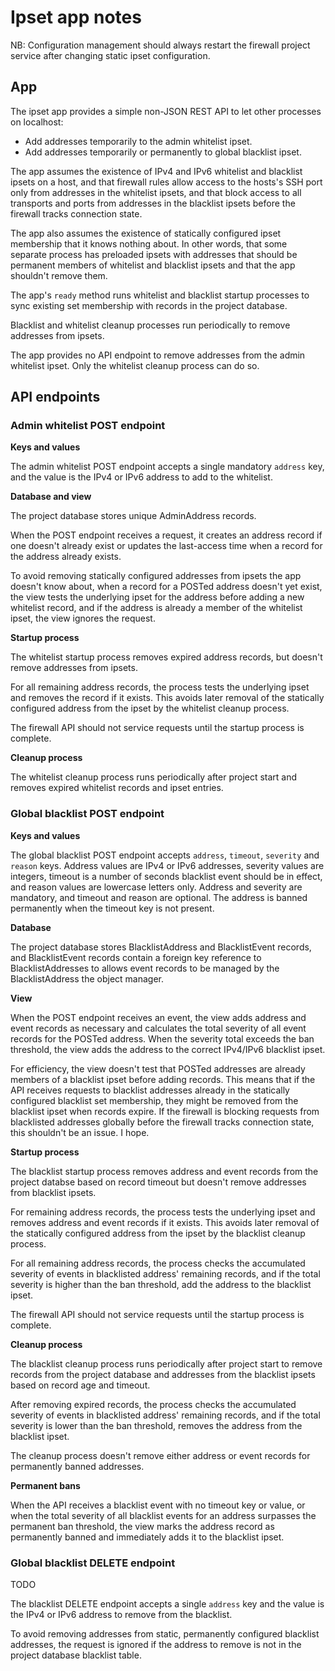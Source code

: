 # Ipset app notes

NB: Configuration management
should always restart the firewall project service
after changing static ipset configuration.


## App

The ipset app
provides a simple non-JSON REST API
to let other processes on localhost:

- Add addresses temporarily
  to the admin whitelist ipset.
- Add addresses temporarily or permanently
  to global blacklist ipset.

The app assumes
the existence of IPv4 and IPv6
whitelist and blacklist ipsets on a host,
and that firewall rules allow access
to the hosts's SSH port
only from addresses in the whitelist ipsets,
and that block access to all transports and ports
from addresses in the blacklist ipsets
before the firewall tracks connection state.

The app also assumes the existence
of statically configured ipset membership
that it knows nothing about.
In other words,
that some separate process has preloaded ipsets
with addresses that should be permanent members
of whitelist and blacklist ipsets
and that the app shouldn't remove them.

The app's `ready` method
runs whitelist and blacklist startup processes
to sync existing set membership
with records in the project database.

Blacklist and whitelist cleanup processes
run periodically to remove addresses from ipsets.

The app provides no API endpoint to remove
addresses from the admin whitelist ipset.
Only the whitelist cleanup process can do so.


## API endpoints

### Admin whitelist POST endpoint

**Keys and values**

The admin whitelist POST endpoint
accepts a single mandatory `address` key,
and the value is the IPv4 or IPv6 address
to add to the whitelist.

**Database and view**

The project database stores unique AdminAddress records.

When the POST endpoint receives a request,
it creates an address record if one doesn't already exist
or updates the last-access time
when a record for the address already exists.

To avoid removing statically configured addresses
from ipsets the app doesn't know about,
when a record for a POSTed address
doesn't yet exist,
the view tests the underlying ipset for the address
before adding a new whitelist record,
and if the address is already a member of the whitelist ipset,
the view ignores the request.

**Startup process**

The whitelist startup process
removes expired address records,
but doesn't remove addresses from ipsets.

For all remaining address records,
the process tests the underlying ipset
and removes the record if it exists.
This avoids later removal
of the statically configured address from the ipset
by the whitelist cleanup process.

The firewall API should not service requests
until the startup process is complete.

**Cleanup process**

The whitelist cleanup process runs periodically
after project start
and removes expired whitelist records and ipset entries.


### Global blacklist POST endpoint

**Keys and values**

The global blacklist POST endpoint
accepts `address`, `timeout`, `severity` and `reason` keys.
Address values are IPv4 or IPv6 addresses,
severity values are integers,
timeout is a number of seconds blacklist event should be in effect,
and reason values are lowercase letters only.
Address and severity are mandatory,
and timeout and reason are optional.
The address is banned permanently
when the timeout key is not present.

**Database**

The project database stores
BlacklistAddress and BlacklistEvent records,
and BlacklistEvent records contain a foreign key reference
to BlacklistAddresses
to allows event records to be managed
by the BlacklistAddress the object manager.

**View**

When the POST endpoint receives an event,
the view adds address and event records as necessary
and calculates the total severity
of all event records for the POSTed address.
When the severity total exceeds the ban threshold,
the view adds the address to the correct IPv4/IPv6 blacklist ipset.

For efficiency,
the view doesn't test
that POSTed addresses
are already members of a blacklist ipset
before adding records.
This means that if the API receives requests
to blacklist addresses already in the
statically configured blacklist set membership,
they might be removed from
the blacklist ipset when records expire.
If the firewall is blocking requests
from blacklisted addresses globally
before the firewall tracks connection state,
this shouldn't be an issue.
I hope.

**Startup process**

The blacklist startup process
removes address and event records from the project databse
based on record timeout
but doesn't remove addresses from blacklist ipsets.

For remaining address records,
the process tests the underlying ipset
and removes address and event records if it exists.
This avoids later removal
of the statically configured address from the ipset
by the blacklist cleanup process.

For all remaining address records,
the process checks the accumulated severity
of events in blacklisted address' remaining records,
and if the total severity
is higher than the ban threshold,
add the address to the blacklist ipset.

The firewall API should not service requests
until the startup process is complete.

**Cleanup process**

The blacklist cleanup process runs periodically
after project start
to remove records from the project database
and addresses from the blacklist ipsets
based on record age and timeout.

After removing expired records,
the process checks the accumulated severity
of events in blacklisted address' remaining records,
and if the total severity
is lower than the ban threshold,
removes the address from the blacklist ipset.

The cleanup process doesn't remove either address or event records
for permanently banned addresses.

**Permanent bans**

When the API receives a blacklist event
with no timeout key or value,
or when the total severity of all blacklist events for an address
surpasses the permanent ban threshold,
the view marks the address record as permanently banned
and immediately adds it to the blacklist ipset.


### Global blacklist DELETE endpoint

TODO

The blacklist DELETE endpoint
accepts a single `address` key
and the value is the IPv4 or IPv6 address
to remove from the blacklist.

To avoid removing addresses
from static, permanently configured
blacklist addresses,
the request is ignored
if the address to remove
is not in the project database blacklist table.
